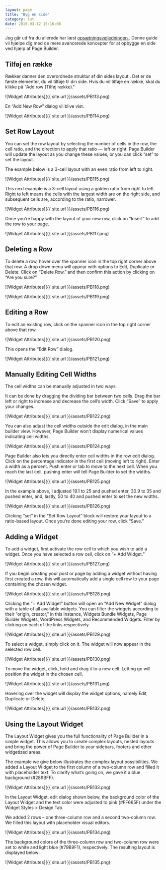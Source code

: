 ```yaml
---
layout: page
title: "Byg en side"
category: tut
date: 2015-03-12 15:16:08
---
```


Jeg går ud fra du allerede har læst <a href="https://siteorigin.com/page - builder/documentation/"> opsætningsvejledningen </a>. Denne guide vil hjælpe dig med de mere avancerede koncepter for at opbygge en side ved hjælp af Page Builder.

## Tilføj en række

Rækker danner den overordnede struktur af din sides layout . Det er de første elementer, du vil tilføje til din side. Hvis du vil tilføje en række, skal du klikke på "Add row (Tilføj række)."

![Widget Attributes]({{ site.url }}/assets/PB113.png)


En “Add New Row” dialog vil blive vist.

![Widget Attributes]({{ site.url }}/assets/PB114.png)


## Set Row Layout

You can set the row layout by selecting the number of cells in the row, the cell ratio, and the direction to apply that ratio — left or right. Page Builder will update the layout as you change these values, or you can click “set” to set the layout.

The example below is a 3-cell layout with an even ratio from left to right.

![Widget Attributes]({{ site.url }}/assets/PB115.png)

This next example is a 3-cell layout using a golden ratio from right to left. Right to left means the cells with the largest width are on the right side, and subsequent cells are, according to the ratio, narrower.

![Widget Attributes]({{ site.url }}/assets/PB116.png)

Once you’re happy with the layout of your new row, click on “Insert” to add the row to your page.

![Widget Attributes]({{ site.url }}/assets/PB117.png)

## Deleting a Row

To delete a row, hover over the spanner icon in the top right corner above that row. A drop down menu will appear with options to Edit, Duplicate or Delete. Click on “Delete Row,” and then confirm this action by clicking on “Are you sure?”

![Widget Attributes]({{ site.url }}/assets/PB118.png)

![Widget Attributes]({{ site.url }}/assets/PB119.png)

## Editing a Row

To edit an existing row, click on the spanner icon in the top right corner above that row.

![Widget Attributes]({{ site.url }}/assets/PB120.png)

This opens the “Edit Row” dialog.

![Widget Attributes]({{ site.url }}/assets/PB121.png)

## Manually Editing Cell Widths

The cell widths can be manually adjusted in two ways.

It can be done by dragging the dividing bar between two cells. Drag the bar left or right to increase and decrease the cell’s width. Click “Save” to apply your changes.

![Widget Attributes]({{ site.url }}/assets/PB122.png)

You can also adjust the cell widths outside the edit dialog, in the main builder view. However, Page Builder won’t display numerical values indicating cell widths.

![Widget Attributes]({{ site.url }}/assets/PB124.png)

Page Builder also lets you directly enter cell widths in the row edit dialog. Click on the percentage indicator in the first cell (moving left to right). Enter a width as a percent. Push enter or tab to move to the next cell. When you reach the last cell, pushing enter will tell Page Builder to set the widths.

![Widget Attributes]({{ site.url }}/assets/PB125.png)

In the example above, I adjusted 19.1 to 25 and pushed enter, 30.9 to 35 and pushed enter, and, lastly, 50 to 40 and pushed enter to set the new widths.

![Widget Attributes]({{ site.url }}/assets/PB126.png)

Clicking “set” in the “Set Row Layout” block will restore your layout to a ratio-based layout. Once you’re done editing your row, click “Save.”

## Adding a Widget

To add a widget, first activate the row cell to which you wish to add a widget. Once you have selected a row cell, click on “+ Add Widget.”

![Widget Attributes]({{ site.url }}/assets/PB127.png)

If you begin creating your post or page by adding a widget without having first created a row, this will automatically add a single cell row to your page containing the chosen widget.

![Widget Attributes]({{ site.url }}/assets/PB128.png)

Clicking the “+ Add Widget” button will open an “Add New Widget” dialog with a table of all available widgets. You can filter the widgets according to their “origin, creator,” in this instance, Widgets Bundle Widgets, Page Builder Widgets, WordPress Widgets, and Recommended Widgets. Filter by clicking on each of the links respectively.

![Widget Attributes]({{ site.url }}/assets/PB129.png)

To select a widget, simply click on it. The widget will now appear in the selected row cell.

![Widget Attributes]({{ site.url }}/assets/PB130.png)

To move the widget, click, hold and drag it to a new&nbsp;cell. Letting go will position the widget in the chosen cell.

![Widget Attributes]({{ site.url }}/assets/PB131.png)

Hovering over the widget will display the widget options, namely Edit, Duplicate or Delete.

![Widget Attributes]({{ site.url }}/assets/PB132.png)

## Using the Layout Widget

The Layout Widget gives you the full functionality of Page Builder in a simple widget. This allows you to create complex layouts, nested layouts and bring the power of Page Builder to your sidebars, footers and other widgetized areas.

The example we give below illustrates the complex layout possibilities. We added a Layout Widget to the first column of a two-column row and filled it with placeholder text. To clarify what’s going on, we gave it a blue background (#289BFF).

![Widget Attributes]({{ site.url }}/assets/PB133.png)

In the Layout Widget, edit dialog shown below, the background color of the Layout Widget and the text color were adjusted to pink (#FF665F) under the Widget Styles &gt; Design Tab.

We added 2 rows – one three-column row and a second two-column row. We filled this layout with placeholder visual editors.

![Widget Attributes]({{ site.url }}/assets/PB134.png)

The background colors of the three-column row and two-column row were set to white and light blue (#79B9F1), respectively. The resulting layout is displayed below:

![Widget Attributes]({{ site.url }}/assets/PB135.png)
